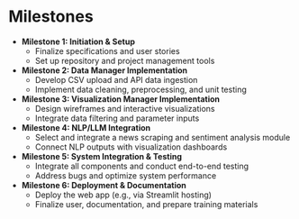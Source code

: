 # Milestones

* **Milestone 1: Initiation & Setup**  
  * Finalize specifications and user stories  
  * Set up repository and project management tools  
* **Milestone 2: Data Manager Implementation**  
  * Develop CSV upload and API data ingestion  
  * Implement data cleaning, preprocessing, and unit testing  
* **Milestone 3: Visualization Manager Implementation**  
  * Design wireframes and interactive visualizations  
  * Integrate data filtering and parameter inputs  
* **Milestone 4: NLP/LLM Integration**  
  * Select and integrate a news scraping and sentiment analysis module  
  * Connect NLP outputs with visualization dashboards  
* **Milestone 5: System Integration & Testing**  
  * Integrate all components and conduct end-to-end testing  
  * Address bugs and optimize system performance  
* **Milestone 6: Deployment & Documentation**  
  * Deploy the web app (e.g., via Streamlit hosting)  
  * Finalize user, documentation, and prepare training materials